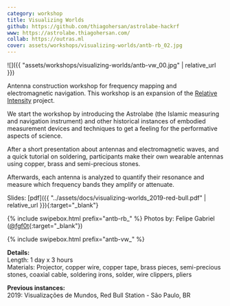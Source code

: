 ```yaml
---
category: workshop
title: Visualizing Worlds
github: https://github.com/thiagohersan/astrolabe-hackrf
www: https://astrolabe.thiagohersan.com/
collab: https://outras.ml
cover: assets/workshops/visualizing-worlds/antb-rb_02.jpg
---
```

![]({{ "assets/workshops/visualizing-worlds/antb-vw_00.jpg" | relative_url }})

Antenna construction workshop for frequency mapping and electromagnetic navigation. This workshop is an expansion of the [Relative Intensity](../relative-intensity/) project.

We start the workshop by introducing the Astrolabe (the Islamic measuring and navigation instrument) and other historical instances of embodied measurement devices and techniques to get a feeling for the performative aspects of science.

After a short presentation about antennas and electromagnetic waves, and a quick tutorial on soldering, participants make their own wearable antennas using copper, brass and semi-precious stones.

Afterwards, each antenna is analyzed to quantify their resonance and measure which frequency bands they amplify or attenuate.

Slides: [pdf]({{ "../assets/docs/visualizing-worlds_2019-red-bull.pdf" | relative_url }}){:target="_blank"}

{% include swipebox.html prefix="antb-rb_" %}
Photos by: Felipe Gabriel ([@fgf0t](https://www.instagram.com/fgf0t/){:target="_blank"})

{% include swipebox.html prefix="antb-vw_" %}

**Details:**  
Length: 1 day x 3 hours  
Materials: Projector, copper wire, copper tape, brass pieces, semi-precious stones, coaxial cable, soldering irons, solder, wire clippers, pliers

**Previous instances:**  
2019: Visualizações de Mundos, Red Bull Station - São Paulo, BR
